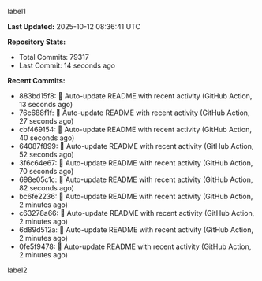 
label1 
<!-- ACTIVITY_START -->
**Last Updated:** 2025-10-12 08:36:41 UTC

**Repository Stats:**
- Total Commits: 79317
- Last Commit: 14 seconds ago

**Recent Commits:**
- 883bd15f8: 🤖 Auto-update README with recent activity (GitHub Action, 13 seconds ago)
- 76c688f1f: 🤖 Auto-update README with recent activity (GitHub Action, 27 seconds ago)
- cbf469154: 🤖 Auto-update README with recent activity (GitHub Action, 40 seconds ago)
- 64087f899: 🤖 Auto-update README with recent activity (GitHub Action, 52 seconds ago)
- 3f6c64e67: 🤖 Auto-update README with recent activity (GitHub Action, 70 seconds ago)
- 698e05c1c: 🤖 Auto-update README with recent activity (GitHub Action, 82 seconds ago)
- bc6fe2236: 🤖 Auto-update README with recent activity (GitHub Action, 2 minutes ago)
- c63278a66: 🤖 Auto-update README with recent activity (GitHub Action, 2 minutes ago)
- 6d89d512a: 🤖 Auto-update README with recent activity (GitHub Action, 2 minutes ago)
- 0fe5f9478: 🤖 Auto-update README with recent activity (GitHub Action, 2 minutes ago)
<!-- ACTIVITY_END -->

label2
